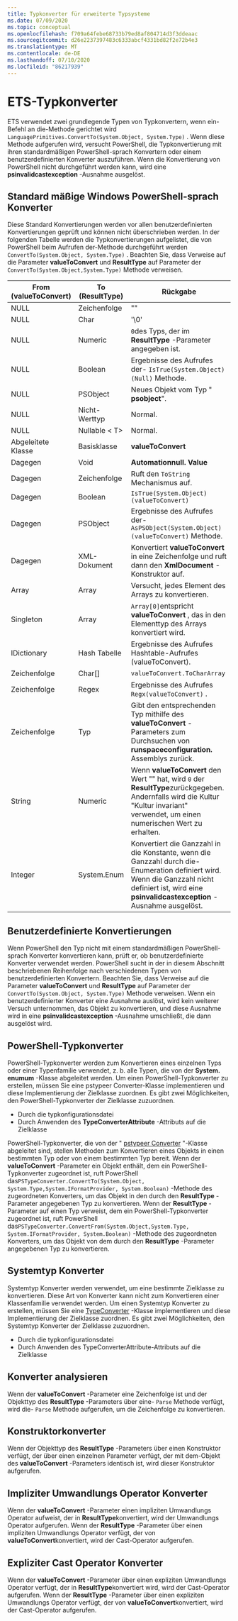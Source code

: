 ```yaml
---
title: Typkonverter für erweiterte Typsysteme
ms.date: 07/09/2020
ms.topic: conceptual
ms.openlocfilehash: f709a64febe68733b79ed8af804714d3f3ddeaac
ms.sourcegitcommit: d26e2237397483c6333abcf4331bd82f2e72b4e3
ms.translationtype: MT
ms.contentlocale: de-DE
ms.lasthandoff: 07/10/2020
ms.locfileid: "86217939"
---
```

# <a name="ets-type-converters"></a>ETS-Typkonverter

ETS verwendet zwei grundlegende Typen von Typkonvertern, wenn ein-Befehl an die-Methode gerichtet wird `LanguagePrimitives.ConvertTo(System.Object, System.Type)` . Wenn diese Methode aufgerufen wird, versucht PowerShell, die Typkonvertierung mit ihren standardmäßigen PowerShell-sprach Konvertern oder einem benutzerdefinierten Konverter auszuführen. Wenn die Konvertierung von PowerShell nicht durchgeführt werden kann, wird eine **psinvalidcastexception** -Ausnahme ausgelöst.

## <a name="standard-windows-powershell-language-converters"></a>Standard mäßige Windows PowerShell-sprach Konverter

Diese Standard Konvertierungen werden vor allen benutzerdefinierten Konvertierungen geprüft und können nicht überschrieben werden. In der folgenden Tabelle werden die Typkonvertierungen aufgelistet, die von PowerShell beim Aufrufen der-Methode durchgeführt werden `ConvertTo(System.Object, System.Type)` . Beachten Sie, dass Verweise auf die Parameter **valueToConvert** und **ResultType** auf Parameter der `ConvertTo(System.Object,System.Type)` Methode verweisen.

| From (valueToConvert) |  To (ResultType)  |                                                                               Rückgabe                                                                               |
| --------------------- | ----------------- | ------------------------------------------------------------------------------------------------------------------------------------------------------------------- |
| NULL                  | Zeichenfolge            | ""                                                                                                                                                                  |
| NULL                  | Char              | '\0'                                                                                                                                                                |
| NULL                  | Numeric           | `0`des Typs, der im **ResultType** -Parameter angegeben ist.                                                                                                          |
| NULL                  | Boolean           | Ergebnisse des Aufrufes der- `IsTrue(System.Object)(Null)` Methode.                                                                                                        |
| NULL                  | PSObject          | Neues Objekt vom Typ " **psobject**".                                                                                                                                    |
| NULL                  | Nicht-Werttyp    | Normal.                                                                                                                                                               |
| NULL                  | Nullable &lt; T&gt; | Normal.                                                                                                                                                               |
| Abgeleitete Klasse         | Basisklasse        | **valueToConvert**                                                                                                                                                  |
| Dagegen              | Void              | **Automationnull. Value**                                                                                                                                            |
| Dagegen              | Zeichenfolge            | Ruft den `ToString` Mechanismus auf.                                                                                                                                         |
| Dagegen              | Boolean           | `IsTrue(System.Object) (valueToConvert)`                                                                                                                            |
| Dagegen              | PSObject          | Ergebnisse des Aufrufes der- `AsPSObject(System.Object) (valueToConvert)` Methode.                                                                                         |
| Dagegen              | XML-Dokument      | Konvertiert **valueToConvert** in eine Zeichenfolge und ruft dann den **XmlDocument** -Konstruktor auf.                                                                                      |
| Array                 | Array             | Versucht, jedes Element des Arrays zu konvertieren.                                                                                                                      |
| Singleton             | Array             | `Array[0]`entspricht **valueToConvert** , das in den Elementtyp des Arrays konvertiert wird.                                                                            |
| IDictionary           | Hash Tabelle        | Ergebnisse des Aufrufes Hashtable-Aufrufes (valueToConvert).                                                                                                                       |
| Zeichenfolge                | Char[]            | `valueToConvert.ToCharArray`                                                                                                                                        |
| Zeichenfolge                | Regex             | Ergebnisse des Aufrufes `Regx(valueToConvert)` .                                                                                                                          |
| Zeichenfolge                | Typ              | Gibt den entsprechenden Typ mithilfe des **valueToConvert** -Parameters zum Durchsuchen von **runspaceconfiguration.** Assemblys zurück.                                                 |
| String                | Numeric           | Wenn **valueToConvert** den Wert "" hat, wird `0` der **ResultType**zurückgegeben. Andernfalls wird die Kultur "Kultur invariant" verwendet, um einen numerischen Wert zu erhalten.                       |
| Integer               | System.Enum       | Konvertiert die Ganzzahl in die Konstante, wenn die Ganzzahl durch die-Enumeration definiert wird. Wenn die Ganzzahl nicht definiert ist, wird eine **psinvalidcastexception** -Ausnahme ausgelöst. |

## <a name="custom-conversions"></a>Benutzerdefinierte Konvertierungen

Wenn PowerShell den Typ nicht mit einem standardmäßigen PowerShell-sprach Konverter konvertieren kann, prüft er, ob benutzerdefinierte Konverter verwendet werden. PowerShell sucht in der in diesem Abschnitt beschriebenen Reihenfolge nach verschiedenen Typen von benutzerdefinierten Konvertern. Beachten Sie, dass Verweise auf die Parameter **valueToConvert** und **ResultType** auf Parameter der `ConvertTo(System.Object, System.Type)` Methode verweisen. Wenn ein benutzerdefinierter Konverter eine Ausnahme auslöst, wird kein weiterer Versuch unternommen, das Objekt zu konvertieren, und diese Ausnahme wird in eine **psinvalidcastexception** -Ausnahme umschließt, die dann ausgelöst wird.

## <a name="powershell-type-converter"></a>PowerShell-Typkonverter

PowerShell-Typkonverter werden zum Konvertieren eines einzelnen Typs oder einer Typenfamilie verwendet, z. b. alle Typen, die von der **System. enumum** -Klasse abgeleitet werden. Um einen PowerShell-Typkonverter zu erstellen, müssen Sie eine pstypeer Converter-Klasse implementieren und diese Implementierung der Zielklasse zuordnen. Es gibt zwei Möglichkeiten, den PowerShell-Typkonverter der Zielklasse zuzuordnen.

- Durch die typkonfigurationsdatei
- Durch Anwenden des **TypeConverterAttribute** -Attributs auf die Zielklasse

PowerShell-Typkonverter, die von der " [pstypeer Converter](/dotnet/api/system.management.automation.pstypeconverter) "-Klasse abgeleitet sind, stellen Methoden zum Konvertieren eines Objekts in einen bestimmten Typ oder von einem bestimmten Typ bereit. Wenn der **valueToConvert** -Parameter ein Objekt enthält, dem ein PowerShell-Typkonverter zugeordnet ist, ruft PowerShell das`PSTypeConverter.ConvertTo(System.Object, System.Type,System.IFormatProvider, System.Boolean)`
-Methode des zugeordneten Konverters, um das Objekt in den durch den **ResultType** -Parameter angegebenen Typ zu konvertieren. Wenn der **ResultType** -Parameter auf einen Typ verweist, dem ein PowerShell-Typkonverter zugeordnet ist, ruft PowerShell das`PSTypeConverter.ConvertFrom(System.Object,System.Type, System.IFormatProvider, System.Boolean)`
-Methode des zugeordneten Konverters, um das Objekt von dem durch den **ResultType** -Parameter angegebenen Typ zu konvertieren.

## <a name="system-type-converter"></a>Systemtyp Konverter

Systemtyp Konverter werden verwendet, um eine bestimmte Zielklasse zu konvertieren. Diese Art von Konverter kann nicht zum Konvertieren einer Klassenfamilie verwendet werden. Um einen Systemtyp Konverter zu erstellen, müssen Sie eine [TypeConverter](/dotnet/api/system.management.automation.runspaces.typedata.typeconverter#System_Management_Automation_Runspaces_TypeData_TypeConverter) -Klasse implementieren und diese Implementierung der Zielklasse zuordnen. Es gibt zwei Möglichkeiten, den Systemtyp Konverter der Zielklasse zuzuordnen.

- Durch die typkonfigurationsdatei
- Durch Anwenden des TypeConverterAttribute-Attributs auf die Zielklasse

## <a name="parse-converter"></a>Konverter analysieren

Wenn der **valueToConvert** -Parameter eine Zeichenfolge ist und der Objekttyp des **ResultType** -Parameters über eine- `Parse` Methode verfügt, wird die- `Parse` Methode aufgerufen, um die Zeichenfolge zu konvertieren.

## <a name="constructor-converter"></a>Konstruktorkonverter

Wenn der Objekttyp des **ResultType** -Parameters über einen Konstruktor verfügt, der über einen einzelnen Parameter verfügt, der mit dem-Objekt des **valueToConvert** -Parameters identisch ist, wird dieser Konstruktor aufgerufen.

## <a name="implicit-cast-operator-converter"></a>Impliziter Umwandlungs Operator Konverter

Wenn der **valueToConvert** -Parameter einen impliziten Umwandlungs Operator aufweist, der in **ResultType**konvertiert, wird der Umwandlungs Operator aufgerufen. Wenn der **ResultType** -Parameter über einen impliziten Umwandlungs Operator verfügt, der von **valueToConvert**konvertiert, wird der Cast-Operator aufgerufen.

## <a name="explicit-cast-operator-converter"></a>Expliziter Cast Operator Konverter

Wenn der **valueToConvert** -Parameter über einen expliziten Umwandlungs Operator verfügt, der in **ResultType**konvertiert wird, wird der Cast-Operator aufgerufen. Wenn der **ResultType** -Parameter über einen expliziten Umwandlungs Operator verfügt, der von **valueToConvert**konvertiert, wird der Cast-Operator aufgerufen.

